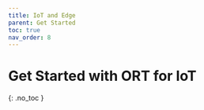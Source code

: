 ```yaml
---
title: IoT and Edge
parent: Get Started
toc: true
nav_order: 8
---
```

# Get Started with ORT for IoT
{: .no_toc }